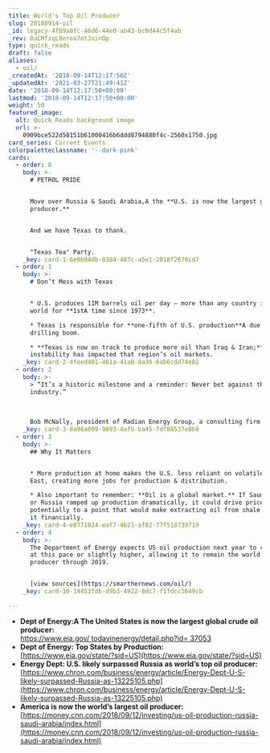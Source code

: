 ```yaml
---
title: World's Top Oil Producer
slug: 20180914-oil
_id: legacy-4fb9a8fc-46d6-44e0-ab43-bc0d44c5f4ab
_rev: 0aCMfzqL0erea7otJxinOp
type: quick_reads
draft: false
aliases:
  - oil/
_createdAt: '2018-09-14T12:17:50Z'
_updatedAt: '2021-03-27T21:49:41Z'
date: '2018-09-14T12:17:50+00:00'
lastmod: '2018-09-14T12:17:50+00:00'
weight: 50
featured_image:
  alt: Quick Reads background image
  url: >-
    0909bce522d50151b61000416b6ddd8794880f4c-2560x1750.jpg
card_series: Current Events
colorpaletteclassname: '--dark-pink'
cards:
  - order: 0
    body: >-
      # PETROL PRIDE


      Move over Russia & Saudi Arabia,A the **U.S. is now the largest global oil
      producer.**


      And we have Texas to thank.


      "Texas Tea" Party.
    _key: card-1-6e0b94db-0384-487c-a5e1-2018f2670cd7
  - order: 1
    body: >-
      # Don’t Mess with Texas


      * U.S. produces 11M barrels oil per day – more than any country in the
      world for **1stA time since 1973**.

      * Texas is responsible for **one-fifth of U.S. production**A due to shale
      drilling boom.

      * **Texas is now on track to produce more oil than Iraq & Iran;**A Mideast
      instability has impacted that region’s oil markets.
    _key: card-2-4feed401-461a-41a0-8a36-6ab6cdd74e82
  - order: 2
    body: >-
      > “It’s a historic milestone and a reminder: Never bet against the US oil
      industry.”  
        
        
        
      Bob McNally, president of Radian Energy Group, a consulting firm.
    _key: card-3-8a96a009-9893-4afb-ba45-fdf88537e0b8
  - order: 3
    body: >-
      ## Why It Matters


      * More production at home makes the U.S. less reliant on volatile Middle
      East, creating more jobs for production & distribution.

      * Also important to remember: **Oil is a global market.** If Saudi Arabia
      or Russia ramped up production dramatically, it could drive prices lower –
      potentially to a point that would make extracting oil from shale not worth
      it financially.
    _key: card-4-e8771824-eaf7-4621-af82-77f518739710
  - order: 4
    body: >-
      The Department of Energy expects US oil production next year to continue
      at this pace or slightly higher, allowing it to remain the world's #1 oil
      producer through 2019.


      [view sources](https://smarthernews.com/oil/)
    _key: card-10-14453fdb-d9b3-4922-8dc7-f1fdcc1649cb

---
```

* **Dept of Energy:A The United States is now the largest global crude oil producer:**  
[https://www.eia.gov/ todayinenergy/detail.php?id= 37053](https://www.eia.gov/todayinenergy/detail.php?id=37053)
* **Dept of Energy: Top States by Production:**  
[https://www.eia.gov/state/?sid=US](https://www.eia.gov/state/?sid=US)
* **Energy Dept: U.S. likely surpassed Russia as world’s top oil producer:**  
[https://www.chron.com/business/energy/article/Energy-Dept-U-S-likely-surpassed-Russia-as-13225105.php](https://www.chron.com/business/energy/article/Energy-Dept-U-S-likely-surpassed-Russia-as-13225105.php)
* **America is now the world’s largest oil producer:**  
[https://money.cnn.com/2018/09/12/investing/us-oil-production-russia-saudi-arabia/index.html](https://money.cnn.com/2018/09/12/investing/us-oil-production-russia-saudi-arabia/index.html)